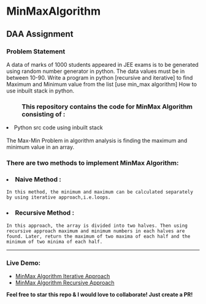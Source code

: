 # MinMaxAlgorithm
## DAA Assignment

### Problem Statement
A data of marks of 1000 students appeared in JEE exams is to be generated using random number generator in python. The data values must be in between 10-90.
Write a program in python [recursive and iterative] to find Maximum and Minimum value from the list [use min_max algorithm] How to use inbuilt stack in python. 


### <dd>This repository contains the code for MinMax Algorithm consisting of :</dd>
<li>Python src code using inbuilt stack</li> 
 <br/>
The Max-Min Problem in algorithm analysis is finding the maximum and minimum value in an array.

### There are two methods to implement MinMax Algorithm: 
### <li> Naive Method :</li>
    In this method, the minimum and maximum can be calculated separately by using iterative approach,i.e.loops.
### <li> Recursive Method :</li>
    In this approach, the array is divided into two halves. Then using recursive approach maximum and minimum numbers in each halves are found. Later, return the maximum of two maxima of each half and the minimum of two minima of each half.
    
***

### Live Demo: 
- [MinMax Algorithm Iterative Approach](https://colab.research.google.com/drive/1duU14TwS6V4nb0ea6nb4BhTDAJHWEf28)
- [MinMax Algorithm Recursive Approach](https://colab.research.google.com/drive/1UuI0y3k_oWIN0dzG-oKFjMVK4mOIOXpB)
    
**Feel free to star this repo & I would love to collaborate! Just create a PR!**
